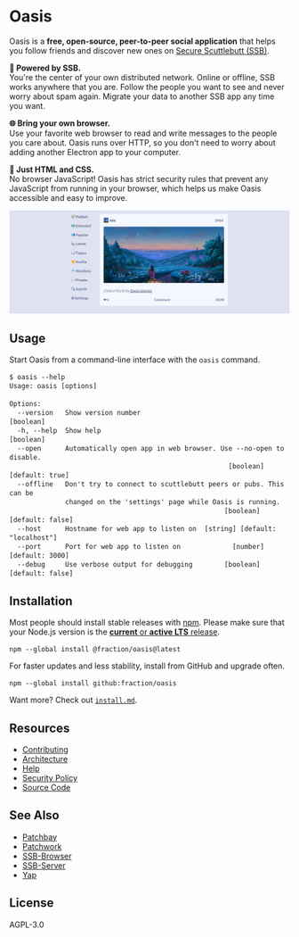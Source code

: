 # Oasis

Oasis is a **free, open-source, peer-to-peer social application** that helps
you follow friends and discover new ones on [Secure Scuttlebutt (SSB)][ssb].

**🦀 Powered by SSB.**  
You're the center of your own distributed network. Online or offline, SSB works
anywhere that you are. Follow the people you want to see and never worry about
spam again. Migrate your data to another SSB app any time you want.

**🌐 Bring your own browser.**  
Use your favorite web browser to read and write messages to the people you care
about. Oasis runs over HTTP, so you don't need to worry about adding another
Electron app to your computer.

**🏰 Just HTML and CSS.**  
No browser JavaScript! Oasis has strict security rules that prevent any
JavaScript from running in your browser, which helps us make Oasis accessible
and easy to improve.

![Screenshot of Oasis](./docs/screenshot.png)

## Usage

Start Oasis from a command-line interface with the `oasis` command.

```console
$ oasis --help
Usage: oasis [options]

Options:
  --version   Show version number                                      [boolean]
  -h, --help  Show help                                                [boolean]
  --open      Automatically open app in web browser. Use --no-open to disable.
                                                       [boolean] [default: true]
  --offline   Don't try to connect to scuttlebutt peers or pubs. This can be
              changed on the 'settings' page while Oasis is running.
                                                      [boolean] [default: false]
  --host      Hostname for web app to listen on  [string] [default: "localhost"]
  --port      Port for web app to listen on             [number] [default: 3000]
  --debug     Use verbose output for debugging        [boolean] [default: false]
```

## Installation

Most people should install stable releases with [npm](https://npmjs.org/).
Please make sure that your Node.js version is the [**current** or **active LTS** release](https://nodejs.org/en/about/releases/).

```shell
npm --global install @fraction/oasis@latest
```

For faster updates and less stability, install from GitHub and upgrade often.

```shell
npm --global install github:fraction/oasis
```

Want more? Check out [`install.md`](https://github.com/fraction/oasis/blob/master/docs/install.md).

## Resources

- [Contributing](https://github.com/fraction/oasis/blob/master/docs/contributing.md)
- [Architecture](https://github.com/fraction/oasis/blob/master/docs/architecture.md)
- [Help](https://github.com/fraction/oasis/issues/new)
- [Security Policy](https://github.com/fraction/oasis/blob/master/docs/security.md)
- [Source Code](https://github.com/fraction/oasis.git)

## See Also

- [Patchbay](https://github.com/ssbc/patchbay)
- [Patchwork](https://github.com/ssbc/patchwork)
- [SSB-Browser](https://github.com/arj03/ssb-browser-demo)
- [SSB-Server](https://github.com/ssbc/ssb-server)
- [Yap](https://github.com/dominictarr/yap)

## License

AGPL-3.0

[ssb]: https://en.wikipedia.org/wiki/Secure_Scuttlebutt
